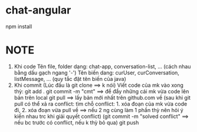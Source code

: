 # chat-angular

npm install 

# NOTE
1. Khi code
Tên file, folder dạng: chat-app, conversation-list, ... (cách nhau bằng dấu gạch ngang '-')
Tên biến dang: curUser, curConversation, listMessage, ... (quy tắc đặt tên biến của java)
2. Khi commit
(Lúc đầu là git clone ==> k nói)
Viết code của mk vào xong thỳ:
git add .
git commit -m "cmt" ==> để đẩy những cái mk vừa code lên bản trên local
git pull ==> lấy bản mới nhất trên github.com về 
(sau khi git pull có thể xả ra conflict: tìm chỗ conflict: 1. xóa đoạn của mk vừa code đi, 2. xóa đoạn vừa pull về ==> nếu 2 ng cùng làm 1 phần thỳ nên hỏi ý kiến nhau trc khi giải quyết conflict)
(git commit -m "solved conflict" ==> nếu bc trước có conflict, nếu k thỳ bỏ qua)
git push

